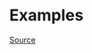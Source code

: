 


# Examples


[Source](http://www.rubydoc.info/gems/rubocop/RuboCop/Cop/Style/MultilineBlockChain)